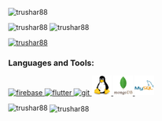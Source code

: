 <p align="left"> <img src="https://user-images.githubusercontent.com/95899209/214271162-dbbd51e2-eb2c-462e-9103-36e4ff6b149a.png" alt="trushar88" /> </p>

<p align="left"> <img src="https://img.shields.io/github/contributors/trushar88/awesome-github-profile-readme-templates.svg?color=green" alt="trushar88" />   <img src="https://komarev.com/ghpvc/?username=trushar88&label=Profile%20views&color=0e75b6&style=flat" alt="trushar88" /> </p>

<p align="left"> <a href="https://github.com/ryo-ma/github-profile-trophy"><img src="https://github-profile-trophy.vercel.app/?username=trushar88" alt="trushar88" /></a> </p>


<h3 align="left">Languages and Tools:</h3>
<p align="left"> <a href="https://firebase.google.com/" target="_blank" rel="noreferrer"> <img src="https://www.vectorlogo.zone/logos/firebase/firebase-icon.svg" alt="firebase" width="40" height="40"/> </a> <a href="https://flutter.dev" target="_blank" rel="noreferrer"> <img src="https://www.vectorlogo.zone/logos/flutterio/flutterio-icon.svg" alt="flutter" width="40" height="40"/> </a> <a href="https://git-scm.com/" target="_blank" rel="noreferrer"> <img src="https://www.vectorlogo.zone/logos/git-scm/git-scm-icon.svg" alt="git" width="40" height="40"/> </a> <a href="https://www.linux.org/" target="_blank" rel="noreferrer"> <img src="https://raw.githubusercontent.com/devicons/devicon/master/icons/linux/linux-original.svg" alt="linux" width="40" height="40"/> </a> <a href="https://www.mongodb.com/" target="_blank" rel="noreferrer"> <img src="https://raw.githubusercontent.com/devicons/devicon/master/icons/mongodb/mongodb-original-wordmark.svg" alt="mongodb" width="40" height="40"/> </a> <a href="https://www.mysql.com/" target="_blank" rel="noreferrer"> <img src="https://raw.githubusercontent.com/devicons/devicon/master/icons/mysql/mysql-original-wordmark.svg" alt="mysql" width="40" height="40"/> </a> </p>

<p><img align="left" src="https://github-readme-stats.vercel.app/api/top-langs?username=trushar88&show_icons=true&locale=en&layout=compact" alt="trushar88" /></p>

<p>&nbsp;<img align="center" src="https://github-readme-stats.vercel.app/api?username=trushar88&show_icons=true&locale=en" alt="trushar88" /></p>
